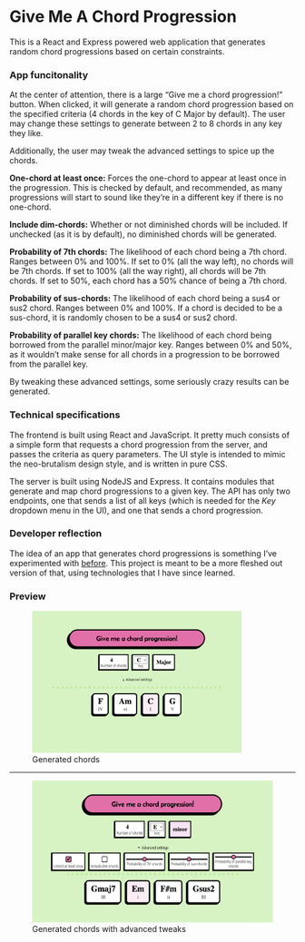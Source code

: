 # Give Me A Chord Progression

This is a React and Express powered web application that generates random chord progressions based on certain constraints.

### App funcitonality
At the center of attention, there is a large “Give me a chord progression!” button. When clicked, it will generate a random chord progression based on the specified criteria (4 chords in the key of C Major by default). The user may change these settings to generate between 2 to 8 chords in any key they like.

Additionally, the user may tweak the advanced settings to spice up the chords.

**One-chord at least once:** Forces the one-chord to appear at least once in the progression. This is checked by default, and recommended, as many progressions will start to sound like they’re in a different key if there is no one-chord.

**Include dim-chords:** Whether or not diminished chords will be included. If unchecked (as it is by default), no diminished chords will be generated.

**Probability of 7th chords:** The likelihood of each chord being a 7th chord. Ranges between 0% and 100%. If set to 0% (all the way left), no chords will be 7th chords. If set to 100% (all the way right), all chords will be 7th chords. If set to 50%, each chord has a 50% chance of being a 7th chord.

**Probability of sus-chords:** The likelihood of each chord being a sus4 or sus2 chord. Ranges between 0% and 100%. If a chord is decided to be a sus-chord, it is randomly chosen to be a sus4 or sus2 chord.

**Probability of parallel key chords:** The likelihood of each chord being borrowed from the parallel minor/major key. Ranges between 0% and 50%, as it wouldn’t make sense for all chords in a progression to be borrowed from the parallel key.

By tweaking these advanced settings, some seriously crazy results can be generated.

### Technical specifications
The frontend is built using React and JavaScript. It pretty much consists of a simple form that requests a chord progression from the server, and passes the criteria as query parameters. The UI style is intended to mimic the neo-brutalism design style, and is written in pure CSS.

The server is built using NodeJS and Express. It contains modules that generate and map chord progressions to a given key. The API has only two endpoints, one that sends a list of all keys (which is needed for the *Key* dropdown menu in the UI), and one that sends a chord progression.

### Developer reflection
The idea of an app that generates chord progressions is something I’ve experimented with [before](https://youtu.be/Pj6JNkYeW0Y). This project is meant to be a more fleshed out version of that, using technologies that I have since learned.

### Preview
<figure>
    <img src="preview/prev1.png" height="250" title="Give me a chord progression">
    <figcaption>Generated chords</figcaption>
  </figure>
  <hr />
  <figure>
    <img src="preview/prev2.png" height="250" title="Advanced settings">
    <figcaption>Generated chords with advanced tweaks</figcaption>
  </figure>
